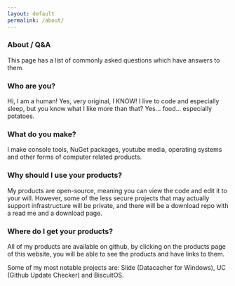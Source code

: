 ```yaml
---
layout: default
permalink: /about/
---
```


### About / Q&A

This page has a list of commonly asked questions which have answers to them.

### Who are you?

Hi, I am a human! Yes, very original, I KNOW! I live to code and especially sleep, but you know what I like more than that? Yes... food... especially potatoes.

### What do you make?

I make console tools, NuGet packages, youtube media, operating systems and other forms of computer related products.

### Why should I use your products?

My products are open-source, meaning you can view the code and edit it to your will. However, some of the less secure projects that may actually support infrastructure will be private, and there will be a download repo with a read me and a download page.

### Where do I get your products?

All of my products are available on github, by clicking on the products page of this website, you will be able to see the products and have links to them.

Some of my most notable projects are: Slide (Datacacher for Windows), UC (Github Update Checker) and BiscuitOS.
